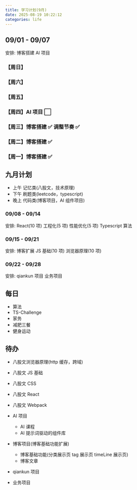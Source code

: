 ```yaml
---
title: 学习计划(9月)
date: 2025-08-19 10:22:12
categories: life
---
```


## 09/01 - 09/07

安排: 博客搭建 AI 项目

### 【周日】

### 【周六】

### 【周五】

### 【周四】AI 项目 ⬜

### 【周三】博客搭建 ✅ 调整节奏 ✅

### 【周二】博客搭建 ✅

### 【周一】博客搭建 ✅

## 九月计划

- 上午 记忆类(八股文，技术原理)
- 下午 刷题类(leetcode，typescript)
- 晚上 代码类(博客项目，AI 组件项目)

### 09/08 - 09/14

安排: React(10 项) 工程化(5 项) 性能优化(5 项) Typescript 算法

### 09/15 - 09/21

安排: 博客扩展 JS 基础(10 项) 浏览器原理(10 项)

### 09/22 - 09/28

安排: qiankun 项目 业务项目

## 每日

- 算法
- TS-Challenge
- 家务
- 减肥三餐
- 健身运动

## 待办

- 八股文浏览器原理(http 缓存，跨域)
- 八股文 JS 基础
- 八股文 CSS
- 八股文 React
- 八股文 Webpack

- AI 项目
  - AI 课程
  - AI 提示词驱动的组件库

- 博客项目(博客基础功能扩展)
  - 博客基础功能(分类展示页 tag 展示页 timeLine 展示页)
  - 博客文章

- qiankun 项目
- 业务项目
